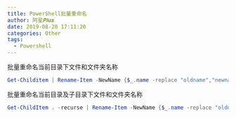 ```yaml
---
title: PowerShell批量重命名
author: 阿星𝑷𝒍𝒖𝒔
date: 2019-08-20 17:11:20
categories: Other
tags:
  - Powershell
---
```


批量重命名当前目录下文件和文件夹名称

```powershell
Get-Childitem | Rename-Item -NewName {$_.name -replace "oldname","newname"}
```

批量重命名当前目录及子目录下文件和文件夹名称

```powershell
Get-ChildItem . -recurse | Rename-Item -NewName {$_.name -replace "oldname","newname"}
```
